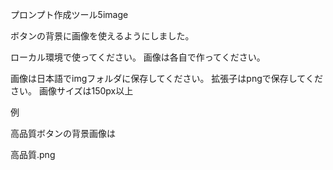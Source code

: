 プロンプト作成ツール5image

ボタンの背景に画像を使えるようにしました。

ローカル環境で使ってください。
画像は各自で作ってください。

画像は日本語でimgフォルダに保存してください。
拡張子はpngで保存してください。
画像サイズは150px以上

例

高品質ボタンの背景画像は

高品質.png
